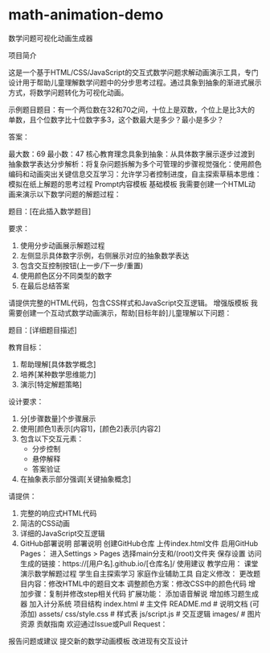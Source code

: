 # math-animation-demo

数学问题可视化动画生成器

项目简介

这是一个基于HTML/CSS/JavaScript的交互式数学问题求解动画演示工具，专门设计用于帮助儿童理解数学问题中的分步思考过程。通过具象到抽象的渐进式展示方式，将数学问题转化为可视化动画。

示例题目
​​题目​​：有一个两位数在32和70之间，十位上是双数，个位上是比3大的单数，且个位数字比十位数字多3，这个数最大是多少？最小是多少？

​​答案​​：

最大数：69
最小数：47
核心教育理念
​​具象到抽象​​：从具体数字展示逐步过渡到抽象数学表达
​​分步解析​​：将复杂问题拆解为多个可管理的步骤
​​视觉强化​​：使用颜色编码和动画突出关键信息
​​交互学习​​：允许学习者控制进度，自主探索
​​草稿本思维​​：模拟在纸上解题的思考过程
Prompt内容模板
基础模板
我需要创建一个HTML动画来演示以下数学问题的解题过程：

题目：[在此插入数学题目]

要求：
1. 使用分步动画展示解题过程
2. 左侧显示具体数字示例，右侧展示对应的抽象数学表达
3. 包含交互控制按钮(上一步/下一步/重置)
4. 使用颜色区分不同类型的数字
5. 在最后总结答案

请提供完整的HTML代码，包含CSS样式和JavaScript交互逻辑。
增强版模板
我需要创建一个互动式数学动画演示，帮助[目标年龄]儿童理解以下问题：

题目：[详细题目描述]

教育目标：
1. 帮助理解[具体数学概念]
2. 培养[某种数学思维能力]
3. 演示[特定解题策略]

设计要求：
1. 分[步骤数量]个步骤展示
2. 使用[颜色1]表示[内容1]，[颜色2]表示[内容2]
3. 包含以下交互元素：
   - 分步控制
   - 悬停解释
   - 答案验证
4. 在抽象表示部分强调[关键抽象概念]

请提供：
1. 完整的响应式HTML代码
2. 简洁的CSS动画
3. 详细的JavaScript交互逻辑
4. GitHub部署说明
部署说明
创建GitHub仓库
上传index.html文件
启用GitHub Pages：
进入Settings > Pages
选择main分支和/(root)文件夹
保存设置
访问生成的链接：https://[用户名].github.io/[仓库名]/
使用建议
​​教学应用​​：
课堂演示数学解题过程
学生自主探索学习
家庭作业辅助工具
​​自定义修改​​：
更改题目内容：修改HTML中的题目文本
调整颜色方案：修改CSS中的颜色代码
增加步骤：复制并修改step相关代码
​​扩展功能​​：
添加语音解说
增加练习题生成器
加入计分系统
项目结构
index.html          # 主文件
README.md           # 说明文档
(可添加)
assets/
  css/style.css     # 样式表
  js/script.js      # 交互逻辑
  images/           # 图片资源
贡献指南
欢迎通过Issue或Pull Request：

报告问题或建议
提交新的数学动画模板
改进现有交互设计

